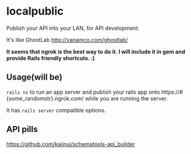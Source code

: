 localpublic
===========

Publish your API into your LAN, for API development.

It's like GhostLab http://vanamco.com/ghostlab/

**It seems that ngrok is the best way to do it. I will include it in gem and provide Rails friendly shortcuts. :)**

Usage(will be)
---

`rails ns` to run an app server and publish your rails app onto https://#{some_randomstr}.ngrok.com/ while you are running the server.

It has `rails server` compatible options.

API pills
---

https://github.com/kaiinui/schematools-api_builder
